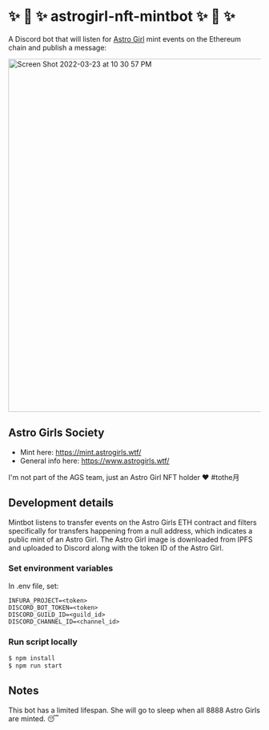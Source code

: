 # ✨ 🌙 ✨ astrogirl-nft-mintbot ✨ 🌙 ✨

A Discord bot that will listen for [Astro Girl](https://etherscan.io/token/0xb21e760e7f74dd3c7b125ef21ba068abbc8adba8) mint events on the Ethereum chain and publish a message:

<img width="705" alt="Screen Shot 2022-03-23 at 10 30 57 PM" src="https://user-images.githubusercontent.com/101606918/159830194-b791fd63-c722-4eab-aae8-8efc1518766a.png">

## Astro Girls Society

- Mint here: https://mint.astrogirls.wtf/
- General info here: https://www.astrogirls.wtf/

I'm not part of the AGS team, just an Astro Girl NFT holder ❤️ #tothe月

## Development details

Mintbot listens to transfer events on the Astro Girls ETH contract and filters specifically for transfers happening from a null address, which indicates a public mint of an Astro Girl. The Astro Girl image is downloaded from IPFS and uploaded to Discord along with the token ID of the Astro Girl.

### Set environment variables

In .env file, set:

```
INFURA_PROJECT=<token>
DISCORD_BOT_TOKEN=<token>
DISCORD_GUILD_ID=<guild_id>
DISCORD_CHANNEL_ID=<channel_id>
```

### Run script locally

```sh
$ npm install
$ npm run start
```

## Notes

This bot has a limited lifespan. She will go to sleep when all 8888 Astro Girls are minted. 😴

